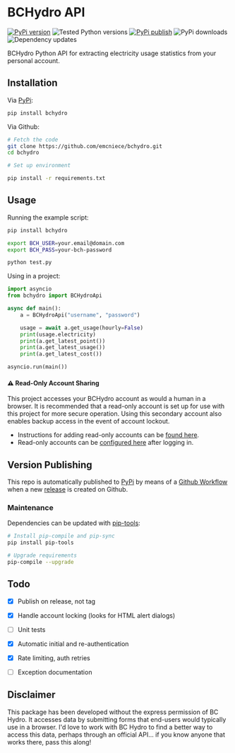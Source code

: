 # BCHydro API

[![PyPi version](https://img.shields.io/pypi/v/bchydro?logo=pypi&logoColor=lightgrey)](https://pypi.org/project/bchydro/) ![Tested Python versions](https://img.shields.io/pypi/pyversions/bchydro?logo=python&logoColor=lightgrey) [![PyPi publish](https://github.com/emcniece/bchydro/workflows/Publish%20PyPi/badge.svg)](https://github.com/emcniece/bchydro/actions?query=workflow%3A%22Publish+PyPi%22?event=release) ![PyPi downloads](https://img.shields.io/pypi/dm/bchydro) ![Dependency updates](https://img.shields.io/librariesio/github/emcniece/bchydro)

BCHydro Python API for extracting electricity usage statistics from your personal account.

## Installation

Via [PyPi](https://pypi.org/project/bchydro/):

```sh
pip install bchydro
```

Via Github:

```sh
# Fetch the code
git clone https://github.com/emcniece/bchydro.git
cd bchydro

# Set up environment

pip install -r requirements.txt

```

## Usage

Running the example script:

```sh
pip install bchydro

export BCH_USER=your.email@domain.com
export BCH_PASS=your-bch-password

python test.py
```

Using in a project:

```py
import asyncio
from bchydro import BCHydroApi

async def main():
    a = BCHydroApi("username", "password")

    usage = await a.get_usage(hourly=False)
    print(usage.electricity)
    print(a.get_latest_point())
    print(a.get_latest_usage())
    print(a.get_latest_cost())

asyncio.run(main())
```

#### ⚠ Read-Only Account Sharing

This project accesses your BCHydro account as would a human in a browser. It is recommended that a read-only account is set up for use with this project for more secure operation. Using this secondary account also enables backup access in the event of account lockout.

- Instructions for adding read-only accounts can be [found here](https://www.bchydro.com/news/conservation/2014/myhydro-sharing-access.html).
- Read-only accounts can be [configured here](https://app.bchydro.com/BCHCustomerPortal/web/accountAccessView.html) after logging in.



## Version Publishing

This repo is automatically published to [PyPi](https://pypi.org/project/bchydro/) by means of a [Github Workflow](https://github.com/emcniece/bchydro/actions?query=workflow%3A%22Publish+PyPi%22) when a new [release](https://github.com/emcniece/bchydro/releases) is created on Github.


### Maintenance

Dependencies can be updated with [pip-tools](https://github.com/jazzband/pip-tools):

```sh
# Install pip-compile and pip-sync
pip install pip-tools

# Upgrade requirements
pip-compile --upgrade
```


## Todo

- [x] Publish on release, not tag
- [x] Handle account locking (looks for HTML alert dialogs)
- [ ] Unit tests
- [x] Automatic initial and re-authentication
- [x] Rate limiting, auth retries
- [ ] Exception documentation


## Disclaimer

This package has been developed without the express permission of BC Hydro. It accesses data by submitting forms that end-users would typically use in a browser. I'd love to work with BC Hydro to find a better way to access this data, perhaps through an official API... if you know anyone that works there, pass this along!

